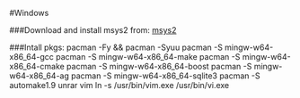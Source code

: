 #Windows

###Download and install msys2 from:
[msys2](https://repo.msys2.org/distrib/x86_64)

###Intall pkgs:
    pacman -Fy && pacman -Syuu
    pacman -S mingw-w64-x86_64-gcc
    pacman -S mingw-w64-x86_64-make
    pacman -S mingw-w64-x86_64-cmake
    pacman -S mingw-w64-x86_64-boost
    pacman -S mingw-w64-x86_64-ag
    pacman -S mingw-w64-x86_64-sqlite3
    pacman -S automake1.9 unrar vim
    ln -s /usr/bin/vim.exe /usr/bin/vi.exe
